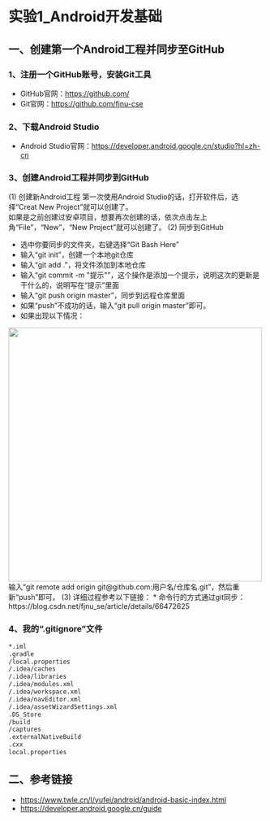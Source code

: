 # 实验1_Android开发基础
## 一、创建第一个Android工程并同步至GitHub
### 1、注册一个GitHub账号，安装Git工具
* GitHub官网：https://github.com/
* Git官网：https://github.com/fjnu-cse
### 2、下载Android Studio
* Android Studio官网：https://developer.android.google.cn/studio?hl=zh-cn
### 3、创建Android工程并同步到GitHub
(1) 创建新Android工程
第一次使用Android Studio的话，打开软件后，选择“Creat New Project”就可以创建了。<br/>
如果是之前创建过安卓项目，想要再次创建的话，依次点击左上角“File”，“New”，“New Project”就可以创建了。
(2) 同步到GitHub
* 选中你要同步的文件夹，右键选择“Git Bash Here”
* 输入“git init”，创建一个本地git仓库
* 输入“git add .”，将文件添加到本地仓库
* 输入“git commit -m "提示"”，这个操作是添加一个提示，说明这次的更新是干什么的，说明写在“提示”里面
* 输入“git push origin master”，同步到远程仓库里面
* 如果“push”不成功的话，输入“git pull origin master”即可。
* 如果出现以下情况：
<img src="https://z3.ax1x.com/2021/10/25/5hhkp4.png" width=500>
输入“git remote add origin git@github.com:用户名/仓库名.git”，然后重新“push”即可。
(3) 详细过程参考以下链接：
* 命令行的方式通过git同步：https://blog.csdn.net/fjnu_se/article/details/66472625

### 4、我的“.gitignore”文件
```xml
*.iml
.gradle
/local.properties
/.idea/caches
/.idea/libraries
/.idea/modules.xml
/.idea/workspace.xml
/.idea/navEditor.xml
/.idea/assetWizardSettings.xml
.DS_Store
/build
/captures
.externalNativeBuild
.cxx
local.properties
```
## 二、参考链接
* https://www.twle.cn/l/yufei/android/android-basic-index.html
* https://developer.android.google.cn/guide
